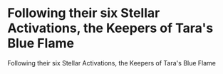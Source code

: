# Following their six Stellar Activations, the Keepers of Tara's Blue Flame

Following their six Stellar Activations, the Keepers of Tara's Blue Flame
